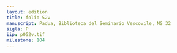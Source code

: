 ```yaml
---
layout: edition
title: folio 52v
manuscript: Padua, Biblioteca del Seminario Vescovile, MS 32
sigla: P
iip: p052v.tif
milestone: 104
---
```

